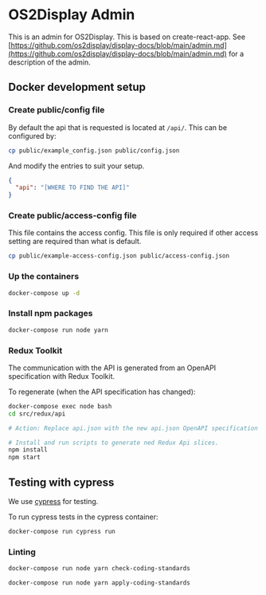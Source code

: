 # OS2Display Admin

This is an admin for OS2Display. 
This is based on create-react-app.
See [https://github.com/os2display/display-docs/blob/main/admin.md](https://github.com/os2display/display-docs/blob/main/admin.md) for a description of the admin.

## Docker development setup

### Create public/config file

By default the api that is requested is located at `/api/`.
This can be configured by:

```bash
cp public/example_config.json public/config.json
```

And modify the entries to suit your setup.

```json
{
  "api": "[WHERE TO FIND THE API]"
}
```

### Create public/access-config file

This file contains the access config. This file is only required if other access setting are required than what is default.

```bash
cp public/example-access-config.json public/access-config.json
```

### Up the containers

```bash
docker-compose up -d
```

### Install npm packages

```bash
docker-compose run node yarn
```

### Redux Toolkit

The communication with the API is generated from an OpenAPI
specification with Redux Toolkit.

To regenerate (when the API specification has changed):

```bash
docker-compose exec node bash
cd src/redux/api

# Action: Replace api.json with the new api.json OpenAPI specification

# Install and run scripts to generate ned Redux Api slices.
npm install
npm start
```

## Testing with cypress

We use [cypress](https://www.cypress.io/) for testing.

To run cypress tests in the cypress container:

```bash
docker-compose run cypress run
```

### Linting

```bash
docker-compose run node yarn check-coding-standards
```

```bash
docker-compose run node yarn apply-coding-standards
```
